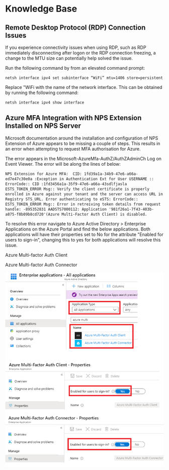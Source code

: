 # Knowledge Base
## Remote Desktop Protocol (RDP) Connection Issues
If you experience connectivity issues when using RDP, such as RDP immediately disconnecting after logon or the RDP connection freezing, a change to the MTU size can potentially help solved the issue.

Run the following command by from an elevated command prompt:
```
netsh interface ipv4 set subinterface “WiFi” mtu=1406 store=persistent
```

Replace "WiFi with the name of the network interface. This can be obtained by running the following command:
```
netsh interface ipv4 show interface
```

## Azure MFA Integration with NPS Extension Installed on NPS Server

Microsoft documentation around the installation and configuration of NPS Extension of Azure appears to be missing a couple of steps. This results in an error when attempting to request MFA authorisation for Azure.

The error appears in the Microsoft-AzureMfa-AuthZ/AuthZAdminCh Log on Event Viewer. The error will be along the lines of below:

```
NPS Extension for Azure MFA:  CID: 1fd39a1a-34b9-47e6-a66a-ed7e47c30e0a :Exception in Authentication Ext for User USERNAME :: ErrorCode:: CID :1fd3456a1a-35f9-47e6-a66a-43sdlfjasla ESTS_TOKEN_ERROR Msg:: Verify the client certificate is properly enrolled in Azure against your tenant and the server can access URL in Registry STS_URL. Error authenticating to eSTS: ErrorCode:: ESTS_TOKEN_ERROR Msg:: Error in retreiving token details from request handle: -895352831 AADSTS7000112: Application '981f26a1-7f43-403b-a875-f8b09b8cd720'(Azure Multi-Factor Auth Client) is disabled.
```
To resolve this error navigate to Azure Active Directory > Enterprise Applications on the Azure Portal and find the below applications. Both applications will have their properties set to No for the attribute "Enabled for users to sign-in", changing this to yes for both applications will resolve this issue.

Azure Multi-factor Auth Client

Azure Multi-factor Auth Connector


![](https://github.com/mbnarayn/KnowledgeBase/blob/master/NPS%20Extension%20for%20Azure%20MFA.png)
